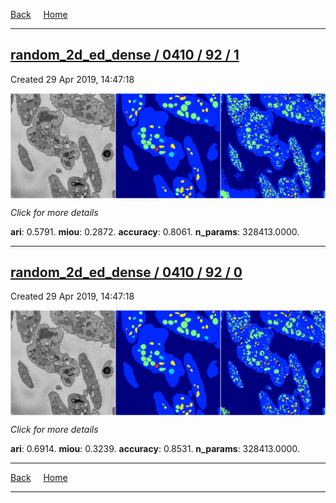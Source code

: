 
[Back](..)&nbsp;&nbsp;&nbsp;&nbsp;&nbsp;[Home](https://leapmanlab.github.io/snapshots)

---

<div class="summary"><a href="1"><h2>random_2d_ed_dense / 0410 / 92 / 1</h2></a><p>Created 29 Apr 2019, 14:47:18
</p><a href="1"><img src="1/media/summary.png" align="center"></a><p>
<i>Click for more details</i>
</p></div>

**ari**: 0.5791. **miou**: 0.2872. **accuracy**: 0.8061. **n_params**: 328413.0000. 

---

<div class="summary"><a href="0"><h2>random_2d_ed_dense / 0410 / 92 / 0</h2></a><p>Created 29 Apr 2019, 14:47:18
</p><a href="0"><img src="0/media/summary.png" align="center"></a><p>
<i>Click for more details</i>
</p></div>

**ari**: 0.6914. **miou**: 0.3239. **accuracy**: 0.8531. **n_params**: 328413.0000. 

---

[Back](..)&nbsp;&nbsp;&nbsp;&nbsp;&nbsp;[Home](https://leapmanlab.github.io/snapshots)

---